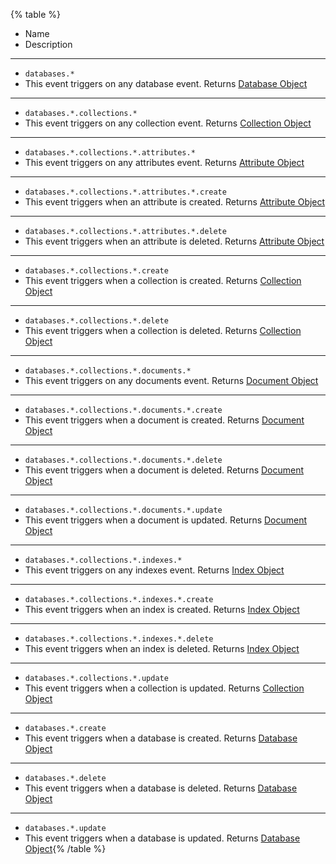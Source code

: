 {% table %}

- Name
- Description

---

- `databases.*`
- This event triggers on any database event.
  Returns [Database Object](/docs/references/cloud/models/database)

---

- `databases.*.collections.*`
- This event triggers on any collection event.
  Returns [Collection Object](/docs/references/cloud/models/collection)

---

- `databases.*.collections.*.attributes.*`
- This event triggers on any attributes event.
  Returns [Attribute Object](/docs/references/cloud/models/attributeList)

---

- `databases.*.collections.*.attributes.*.create`
- This event triggers when an attribute is created.
  Returns [Attribute Object](/docs/references/cloud/models/attributeList)

---

- `databases.*.collections.*.attributes.*.delete`
- This event triggers when an attribute is deleted.
  Returns [Attribute Object](/docs/references/cloud/models/attributeList)

---

- `databases.*.collections.*.create`
- This event triggers when a collection is created.
  Returns [Collection Object](/docs/references/cloud/models/collection)

---

- `databases.*.collections.*.delete`
- This event triggers when a collection is deleted.
  Returns [Collection Object](/docs/references/cloud/models/collection)

---

- `databases.*.collections.*.documents.*`
- This event triggers on any documents event.
  Returns [Document Object](/docs/references/cloud/models/document)

---

- `databases.*.collections.*.documents.*.create`
- This event triggers when a document is created.
  Returns [Document Object](/docs/references/cloud/models/document)

---

- `databases.*.collections.*.documents.*.delete`
- This event triggers when a document is deleted.
  Returns [Document Object](/docs/references/cloud/models/document)

---

- `databases.*.collections.*.documents.*.update`
- This event triggers when a document is updated.
  Returns [Document Object](/docs/references/cloud/models/document)

---

- `databases.*.collections.*.indexes.*`
- This event triggers on any indexes event.
  Returns [Index Object](/docs/references/cloud/models/index)

---

- `databases.*.collections.*.indexes.*.create`
- This event triggers when an index is created.
  Returns [Index Object](/docs/references/cloud/models/index)

---

- `databases.*.collections.*.indexes.*.delete`
- This event triggers when an index is deleted.
  Returns [Index Object](/docs/references/cloud/models/index)

---

- `databases.*.collections.*.update`
- This event triggers when a collection is updated.
  Returns [Collection Object](/docs/references/cloud/models/collection)

---

- `databases.*.create`
- This event triggers when a database is created.
  Returns [Database Object](/docs/references/cloud/models/database)

---

- `databases.*.delete`
- This event triggers when a database is deleted.
  Returns [Database Object](/docs/references/cloud/models/database)

---

- `databases.*.update`
- This event triggers when a database is updated.
  Returns [Database Object](/docs/references/cloud/models/database){% /table %}
